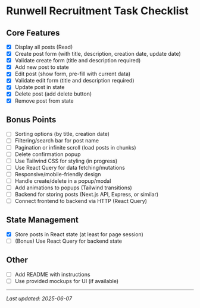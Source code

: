 # Runwell Recruitment Task Checklist

## Core Features

- [x] Display all posts (Read)
- [x] Create post form (with title, description, creation date, update date)
- [x] Validate create form (title and description required)
- [x] Add new post to state
- [x] Edit post (show form, pre-fill with current data)
- [x] Validate edit form (title and description required)
- [x] Update post in state
- [x] Delete post (add delete button)
- [x] Remove post from state

## Bonus Points

- [ ] Sorting options (by title, creation date)
- [ ] Filtering/search bar for post name
- [ ] Pagination or infinite scroll (load posts in chunks)
- [ ] Delete confirmation popup
- [ ] Use Tailwind CSS for styling (in progress)
- [ ] Use React Query for data fetching/mutations
- [ ] Responsive/mobile-friendly design
- [ ] Handle create/delete in a popup/modal
- [ ] Add animations to popups (Tailwind transitions)
- [ ] Backend for storing posts (Next.js API, Express, or similar)
- [ ] Connect frontend to backend via HTTP (React Query)

## State Management

- [x] Store posts in React state (at least for page session)
- [ ] (Bonus) Use React Query for backend state

## Other

- [ ] Add README with instructions
- [ ] Use provided mockups for UI (if available)

---

_Last updated: 2025-06-07_
